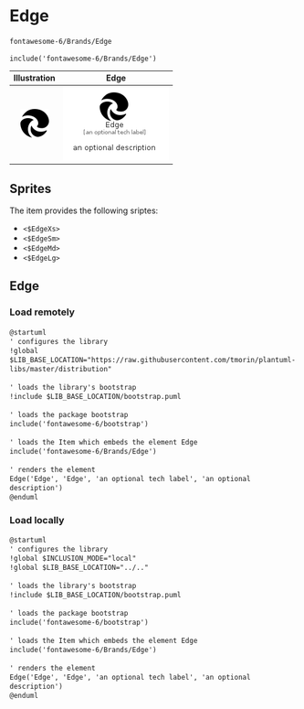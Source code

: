 # Edge


```text
fontawesome-6/Brands/Edge
```

```text
include('fontawesome-6/Brands/Edge')
```



| Illustration | Edge |
| :---: | :---: |
| ![illustration for Illustration](../../fontawesome-6/Brands/Edge.png) | ![illustration for Edge](../../fontawesome-6/Brands/Edge.Local.png) |



## Sprites
The item provides the following sriptes:

- `<$EdgeXs>`
- `<$EdgeSm>`
- `<$EdgeMd>`
- `<$EdgeLg>`





## Edge

### Load remotely
```plantuml
@startuml
' configures the library
!global $LIB_BASE_LOCATION="https://raw.githubusercontent.com/tmorin/plantuml-libs/master/distribution"

' loads the library's bootstrap
!include $LIB_BASE_LOCATION/bootstrap.puml

' loads the package bootstrap
include('fontawesome-6/bootstrap')

' loads the Item which embeds the element Edge
include('fontawesome-6/Brands/Edge')

' renders the element
Edge('Edge', 'Edge', 'an optional tech label', 'an optional description')
@enduml
```

### Load locally
```plantuml
@startuml
' configures the library
!global $INCLUSION_MODE="local"
!global $LIB_BASE_LOCATION="../.."

' loads the library's bootstrap
!include $LIB_BASE_LOCATION/bootstrap.puml

' loads the package bootstrap
include('fontawesome-6/bootstrap')

' loads the Item which embeds the element Edge
include('fontawesome-6/Brands/Edge')

' renders the element
Edge('Edge', 'Edge', 'an optional tech label', 'an optional description')
@enduml
```

